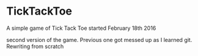 # TickTackToe
A simple game of Tick Tack Toe 
started February 18th 2016

second version of the game. Previous one got messed up as I learned git. Rewriting from scratch

